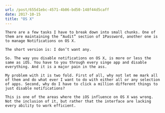 ```yaml
---
url: /post/655d1ebc-4571-4b06-bd50-148f44d5caff
date: 2017-10-15
title: "OS X"
---
```


<div class="kg-card-markdown">

  <p>

    There are a few tasks I have to break down into small chunks. One of them are maintaining the “Audit” section of 1Password, another one is to manage Notifications on OS X.

  </p>

  

  <p>

    The short version is: I don’t want any.

  </p>

  

  <p>

    So. The way you disable notifications on OS X, is more or less the same as iOS. You have to you through every singe app and disable everything. And it is a major pain in the ass.

  </p>

  

  <p>

    My problem with it is two fold. First of all, why not let me mark all of them and do what ever I want to do with either all or any selection of apps. Second, why do I have to click a million different things to just disable notifications?

  </p>

  

  <p>

    This is one of the areas where the iOS influence on OS X was wrong. Not the inclusion of it, but rather that the interface are lacking every ability to work efficient.

  </p>

</div>